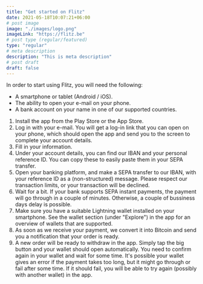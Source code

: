 ```yaml
---
title: "Get started on Flitz"
date: 2021-05-18T10:07:21+06:00
# post image
image: "./images/logo.png"
imageLink: "https://flitz.be"
# post type (regular/featured)
type: "regular"
# meta description
description: "This is meta description"
# post draft
draft: false
---
```


In order to start using Flitz, you will need the following:

- A smartphone or tablet (Android / iOS).
- The ability to open your e-mail on your phone. 
- A bank account on your name in one of our supported countries.



1. Install the app from the Play Store or the App Store.
2. Log in with your e-mail. You will get a log-in link that you can open on your phone, which should open the app and send you to the screen to complete your account details.
3. Fill in your information.
4. Under your account details, you can find our IBAN and your personal reference ID. You can copy these to easily paste them in your SEPA transfer.
5. Open your banking platform, and make a SEPA transfer to our IBAN, with your reference ID as a (non-structured) message. Please respect our transaction limits, or your transaction will be declined.
6. Wait for a bit. If your bank supports SEPA instant payments, the payment will go through in a couple of minutes. Otherwise, a couple of bussiness days delay is possible.
7. Make sure you have a suitable Lightning wallet installed on your smartphone. See the wallet section (under "Explore") in the app for an overview of wallets that are supported.
8. As soon as we receive your payment, we convert it into Bitcoin and send you a notification that your order is ready.
9. A new order will be ready to withdraw in the app. Simply tap the big button and your wallet should open automatically. You need to confirm again in your wallet and wait for some time. It's possible your wallet gives an error if the payment takes too long, but it might go through or fail after some time. If it should fail, you will be able to try again (possibly with another wallet) in the app.
